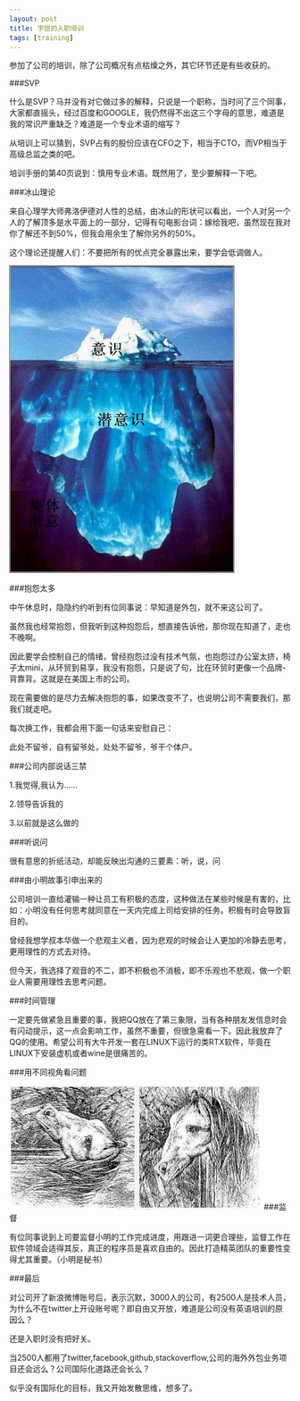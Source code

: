 ```yaml
---
layout: post
title: 宇信的入职培训
tags: [training]
---
```


参加了公司的培训，除了公司概况有点枯燥之外，其它环节还是有些收获的。

###SVP

什么是SVP？马并没有对它做过多的解释，只说是一个职称，当时问了三个同事，大家都直摇头，经过百度和GOOGLE，我仍然得不出这三个字母的意思，难道是我的常识严重缺乏？难道是一个专业术语的缩写？

从培训上可以猜到，SVP占有的股份应该在CFO之下，相当于CTO，而VP相当于高级总监之类的吧。

培训手册的第40页说到：慎用专业术语。既然用了，至少要解释一下吧。

###冰山理论

来自心理学大师弗洛伊德对人性的总结，由冰山的形状可以看出，一个人对另一个人的了解顶多是水平面上的一部分，记得有句电影台词：嫁给我吧，虽然现在我对你了解还不到50%，但我会用余生了解你另外的50%。

这个理论还提醒人们：不要把所有的优点完全暴露出来，要学会低调做人。

![ice hill](/images/ice_hill.jpg)

###抱怨太多

中午休息时，隐隐约约听到有位同事说：早知道是外包，就不来这公司了。

虽然我也经常抱怨，但我听到这种抱怨后，想直接告诉他，那你现在知道了，走也不晚啊。

因此要学会控制自己的情绪，曾经抱怨过没有技术气氛，也抱怨过办公室太挤，椅子太mini，从环贸到易享，我没有抱怨，只是说了句，比在环贸时更像一个品牌-背靠背。这就是在美国上市的公司。

现在需要做的是尽力去解决抱怨的事，如果改变不了，也说明公司不需要我们，那我们就走吧。

每次换工作，我都会用下面一句话来安慰自己：

此处不留爷，自有留爷处，处处不留爷，爷干个体户。

###公司内部说话三禁

1.我觉得,我认为......

2.领导告诉我的

3.以前就是这么做的

###听说问

很有意思的折纸活动，却能反映出沟通的三要素：听，说，问


###由小明故事引申出来的

公司培训一直给灌输一种让员工有积极的态度，这种做法在某些时候是有害的，比如：小明没有任何思考就同意在一天内完成上司给安排的任务。积极有时会导致盲目的。

曾经我想学叔本华做一个悲观主义者，因为悲观的时候会让人更加的冷静去思考，更用理性的方式去对待。

但今天，我选择了观音的不二，即不积极也不消极，即不乐观也不悲观，做一个职业人需要用理性去思考问题。

###时间管理

一定要先做紧急且重要的事，我把QQ放在了第三象限，当有各种朋友发信息时会有闪动提示，这一点会影响工作，虽然不重要，但很急需看一下。因此我放弃了QQ的使用。希望公司有大牛开发一套在LINUX下运行的类RTX软件，毕竟在LINUX下安装虚机或者wine是很痛苦的。


###用不同视角看问题

![frog and horse](/images/frog_horse.jpg)
###监督

有位同事说到上司要监督小明的工作完成进度，用跟进一词更合理些，监督工作在软件领域会适得其反，真正的程序员是喜欢自由的。因此打造精英团队的重要性变得尤其重要。（小明是秘书）

###最后

对公司开了新浪微博账号后，表示沉默，3000人的公司，有2500人是技术人员，为什么不在twitter上开设账号呢？即自由又开放，难道是公司没有英语培训的原因么？

还是入职时没有把好关。

当2500人都用了twitter,facebook,github,stackoverflow,公司的海外外包业务项目还会远么？公司国际化道路还会长么？

似乎没有国际化的目标，我又开始发散思维，想多了。


